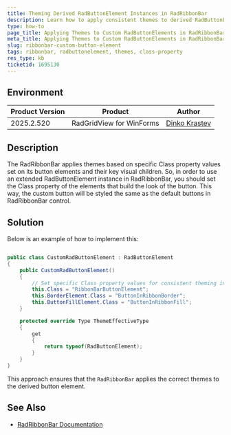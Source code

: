 ```yaml
---
title: Theming Derived RadButtonElement Instances in RadRibbonBar
description: Learn how to apply consistent themes to derived RadButtonElement instances in RadRibbonBar for UI for WinForms.
type: how-to
page_title: Applying Themes to Custom RadButtonElements in RadRibbonBar
meta_title: Applying Themes to Custom RadButtonElements in RadRibbonBar
slug: ribbonbar-custom-button-element
tags: ribbonbar, radbuttonelement, themes, class-property
res_type: kb
ticketid: 1695130
---
```


## Environment

|Product Version|Product|Author|
|----|----|----|
|2025.2.520|RadGridView for WinForms|[Dinko Krastev](https://www.telerik.com/blogs/author/dinko-krastev)|

## Description

The RadRibbonBar applies themes based on specific Class property values set on its button elements and their key visual children. So, in order to use an extended RadButtonElement instance in RadRibbonBar, you should set the Class property of the elements that build the look of the button. This way, the custom button will be styled the same as the default buttons in RadRibbonBar control.

## Solution

Below is an example of how to implement this:

````C#

public class CustomRadButtonElement : RadButtonElement
{
    public CustomRadButtonElement()
    {
        // Set specific Class property values for consistent theming in RadRibbonBar
        this.Class = "RibbonBarButtonElement";
        this.BorderElement.Class = "ButtonInRibbonBorder";
        this.ButtonFillElement.Class = "ButtonInRibbonFill";
    }

    protected override Type ThemeEffectiveType
    {
        get
        {
            return typeof(RadButtonElement);
        }
    }
}

````

This approach ensures that the `RadRibbonBar` applies the correct themes to the derived button element.

## See Also

* [RadRibbonBar Documentation](https://docs.telerik.com/devtools/winforms/controls/ribbonbar/overview)
